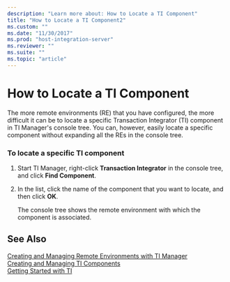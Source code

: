 ```yaml
---
description: "Learn more about: How to Locate a TI Component"
title: "How to Locate a TI Component2"
ms.custom: ""
ms.date: "11/30/2017"
ms.prod: "host-integration-server"
ms.reviewer: ""
ms.suite: ""
ms.topic: "article"
---
```

# How to Locate a TI Component
The more remote environments (RE) that you have configured, the more difficult it can be to locate a specific Transaction Integrator (TI) component in TI Manager's console tree. You can, however, easily locate a specific component without expanding all the REs in the console tree.  
  
### To locate a specific TI component  
  
1.  Start TI Manager, right-click **Transaction Integrator** in the console tree, and click **Find Component**.  
  
2.  In the list, click the name of the component that you want to locate, and then click **OK**.  
  
     The console tree shows the remote environment with which the component is associated.  
  
## See Also  
 [Creating and Managing Remote Environments with TI Manager](../core/creating-and-managing-remote-environments-with-ti-manager1.md)   
 [Creating and Managing TI Components](../core/creating-and-managing-ti-components2.md)   
 [Getting Started with TI](../core/getting-started-with-ti1.md)

